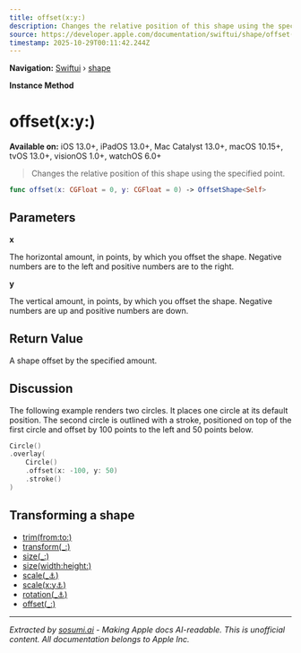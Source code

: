 ```yaml
---
title: offset(x:y:)
description: Changes the relative position of this shape using the specified point.
source: https://developer.apple.com/documentation/swiftui/shape/offset(x:y:)
timestamp: 2025-10-29T00:11:42.244Z
---
```


**Navigation:** [Swiftui](/documentation/swiftui) › [shape](/documentation/swiftui/shape)

**Instance Method**

# offset(x:y:)

**Available on:** iOS 13.0+, iPadOS 13.0+, Mac Catalyst 13.0+, macOS 10.15+, tvOS 13.0+, visionOS 1.0+, watchOS 6.0+

> Changes the relative position of this shape using the specified point.

```swift
func offset(x: CGFloat = 0, y: CGFloat = 0) -> OffsetShape<Self>
```

## Parameters

**x**

The horizontal amount, in points, by which you offset the shape. Negative numbers are to the left and positive numbers are to the right.



**y**

The vertical amount, in points, by which you offset the shape. Negative numbers are up and positive numbers are down.



## Return Value

A shape offset by the specified amount.

## Discussion

The following example renders two circles. It places one circle at its default position. The second circle is outlined with a stroke, positioned on top of the first circle and offset by 100 points to the left and 50 points below.

```swift
Circle()
.overlay(
    Circle()
    .offset(x: -100, y: 50)
    .stroke()
)
```

## Transforming a shape

- [trim(from:to:)](/documentation/swiftui/shape/trim(from:to:))
- [transform(_:)](/documentation/swiftui/shape/transform(_:))
- [size(_:)](/documentation/swiftui/shape/size(_:))
- [size(width:height:)](/documentation/swiftui/shape/size(width:height:))
- [scale(_:anchor:)](/documentation/swiftui/shape/scale(_:anchor:))
- [scale(x:y:anchor:)](/documentation/swiftui/shape/scale(x:y:anchor:))
- [rotation(_:anchor:)](/documentation/swiftui/shape/rotation(_:anchor:))
- [offset(_:)](/documentation/swiftui/shape/offset(_:))

---

*Extracted by [sosumi.ai](https://sosumi.ai) - Making Apple docs AI-readable.*
*This is unofficial content. All documentation belongs to Apple Inc.*
